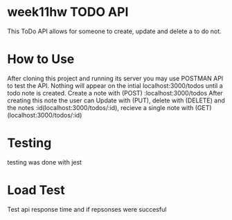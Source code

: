 # week11hw TODO API
This ToDo API allows for someone to create, update and delete a to do not.

# How to Use

After cloning this project and running its server you may use POSTMAN API to test the API.
Nothing will appear on the intial localhost:3000/todos until a todo note is created.
Create a note with (POST) :localhost:3000/todos
After creating this note the user can Update with (PUT), delete with (DELETE) and the notes :id(localhost:3000/todos/:id), recieve a single note with (GET) (localhost:3000/todos/:id)

# Testing
testing was done with jest

# Load Test
Test api response time and if repsonses were succesful
